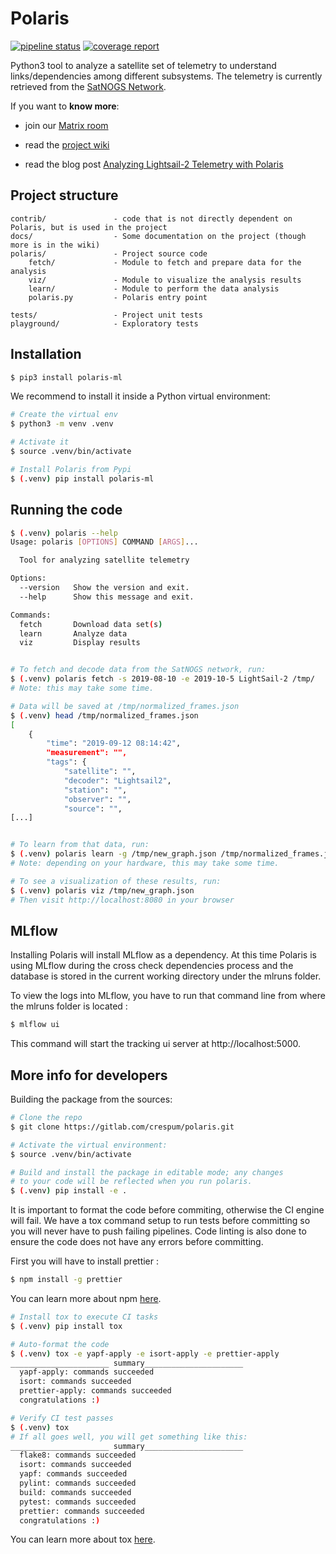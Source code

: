 # Polaris

[![pipeline status](https://gitlab.com/crespum/polaris/badges/master/pipeline.svg)](https://gitlab.com/crespum/polaris/commits/master)
[![coverage report](https://gitlab.com/crespum/polaris/badges/master/coverage.svg)](https://gitlab.com/crespum/polaris/commits/master)

Python3 tool to analyze a satellite set of telemetry to understand links/dependencies among different subsystems. The telemetry is currently retrieved from the [SatNOGS Network](https://network.satnogs.org/).

If you want to **know more**:

- join our [Matrix room](https://riot.im/app/#/room/#polaris:matrix.org)

- read the [project wiki](https://gitlab.com/crespum/polaris/wikis/Home)

- read the blog post [Analyzing Lightsail-2 Telemetry with Polaris](https://blog.crespum.eu/analyzing-lightsail-2-telemetry-with-polaris/)

## Project structure

```
contrib/               - code that is not directly dependent on Polaris, but is used in the project
docs/                  - Some documentation on the project (though more is in the wiki)
polaris/               - Project source code
    fetch/             - Module to fetch and prepare data for the analysis
    viz/               - Module to visualize the analysis results
    learn/             - Module to perform the data analysis
    polaris.py         - Polaris entry point

tests/                 - Project unit tests
playground/            - Exploratory tests
```

## Installation

```bash
$ pip3 install polaris-ml
```

We recommend to install it inside a Python virtual environment:
```bash
# Create the virtual env
$ python3 -m venv .venv

# Activate it
$ source .venv/bin/activate

# Install Polaris from Pypi
$ (.venv) pip install polaris-ml
```

## Running the code

```bash
$ (.venv) polaris --help
Usage: polaris [OPTIONS] COMMAND [ARGS]...

  Tool for analyzing satellite telemetry

Options:
  --version   Show the version and exit.
  --help      Show this message and exit.

Commands:
  fetch       Download data set(s)
  learn       Analyze data
  viz         Display results


# To fetch and decode data from the SatNOGS network, run:
$ (.venv) polaris fetch -s 2019-08-10 -e 2019-10-5 LightSail-2 /tmp/
# Note: this may take some time.

# Data will be saved at /tmp/normalized_frames.json
$ (.venv) head /tmp/normalized_frames.json
[
    {
        "time": "2019-09-12 08:14:42",
        "measurement": "",
        "tags": {
            "satellite": "",
            "decoder": "Lightsail2",
            "station": "",
            "observer": "",
            "source": "",
[...]


# To learn from that data, run:
$ (.venv) polaris learn -g /tmp/new_graph.json /tmp/normalized_frames.json
# Note: depending on your hardware, this may take some time.

# To see a visualization of these results, run:
$ (.venv) polaris viz /tmp/new_graph.json
# Then visit http://localhost:8080 in your browser
```
## MLflow

Installing Polaris will install MLflow as a dependency. At this time Polaris is using MLflow during the cross check dependencies process and the database is stored in the current working directory under the mlruns folder.

To view the logs into MLflow, you have to run that command line from where the mlruns folder is located : 
```bash
$ mlflow ui
```
This command will start the tracking ui server at http://localhost:5000.

## More info for developers

Building the package from the sources:
```bash
# Clone the repo
$ git clone https://gitlab.com/crespum/polaris.git

# Activate the virtual environment:
$ source .venv/bin/activate

# Build and install the package in editable mode; any changes
# to your code will be reflected when you run polaris.
$ (.venv) pip install -e .
```

It is important to format the code before commiting, otherwise the
CI engine will fail. We have a tox command setup to run tests before
committing so you will never have to push failing pipelines. Code
linting is also done to ensure the code does not have any errors
before committing.

First you will have to install prettier :

```bash
$ npm install -g prettier
```
You can learn more about npm [here](https://www.npmjs.com/).

```bash
# Install tox to execute CI tasks
$ (.venv) pip install tox

# Auto-format the code
$ (.venv) tox -e yapf-apply -e isort-apply -e prettier-apply
______________________ summary______________________
  yapf-apply: commands succeeded
  isort: commands succeeded
  prettier-apply: commands succeeded
  congratulations :)

# Verify CI test passes
$ (.venv) tox
# If all goes well, you will get something like this:
______________________ summary______________________
  flake8: commands succeeded
  isort: commands succeeded
  yapf: commands succeeded
  pylint: commands succeeded
  build: commands succeeded
  pytest: commands succeeded
  prettier: commands succeeded
  congratulations :)

```
You can learn more about tox [here](https://tox.readthedocs.io/en/latest/).
